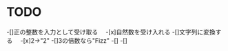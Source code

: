 TODO
==============

-[]正の整数を入力として受け取る
　-[x]自然数を受け入れる
-[]文字列に変換する
　-[x]2->"2"
-[]3の倍数なら"Fizz"
 -[]
 -[]
